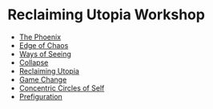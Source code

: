 # Reclaiming Utopia Workshop
+ [The Phoenix][1]
+ [Edge of Chaos][2]
+ [Ways of Seeing][3]
+ [Collapse][4]
+ [Reclaiming Utopia][5]
+ [Game Change][6]
+ [Concentric Circles of Self][7]
+ [Prefiguration][8]

[1]:	Welcome%20to%20the%20Phoenix.md
[2]:	Edge%20of%20Chaos.md
[3]:	Ways%20of%20Seeing.md
[4]:	Environment.md
[5]:	Reclaiming%20Utopia,md
[6]:	Game%20Change.md
[7]:	Concentric%20Circles%20of%20Self.md
[8]:	Prefiguration.md